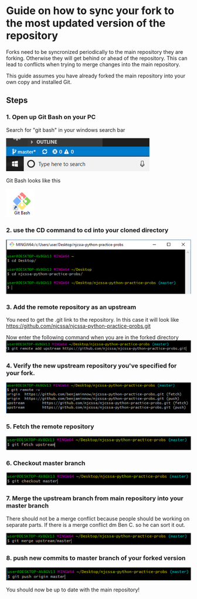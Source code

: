 # Guide on how to sync your fork to the most updated version of the repository

Forks need to be syncronized periodically to the main repository they are forking. Otherwise they will get behind or ahead of the repository. This can lead to conflicts when trying to merge changes into the main repository.

This guide assumes you have already forked the main repository into your own copy and installed Git.

## Steps
### 1. Open up Git Bash on your PC
Search for "git bash" in your windows search bar

![img](git_tutorials/sync_fork_imgs/search_program.png)

Git Bash looks like this 

![img](git_tutorials/sync_fork_imgs/git_bash.png)

### 2. use the CD command to cd into your cloned directory
![img](git_tutorials/sync_fork_imgs/cd_directory.png)
### 3. Add the remote repository as an upstream
You need to get the .git link to the repository. In this case it will look like https://github.com/njcssa/njcssa-python-practice-probs.git

Now enter the following command when you are in the forked directory
![img](git_tutorials/sync_fork_imgs/addupstream.png)

### 4. Verify the new upstream repository you've specified for your fork.
![img](git_tutorials/sync_fork_imgs/check_remote.png)

### 5. Fetch the remote repository
![img](git_tutorials/sync_fork_imgs/fetch_upstream.png)
### 6. Checkout master branch
![img](git_tutorials/sync_fork_imgs/checkout_master.png)
### 7. Merge the upstream branch from main repository into your master branch
There should not be a merge conflict because people should be working on separate parts. If there is a merge conflict dm Ben C. so he can sort it out.

![img](git_tutorials/sync_fork_imgs/merge_upstream.png)
### 8. push new commits to master branch of your forked version
![img](git_tutorials/sync_fork_imgs/push_origin.png)

You should now be up to date with the main repository!

